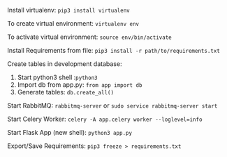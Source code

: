 Install virtualenv: `pip3 install virtualenv`

To create virtual environment: `virtualenv env`

To activate virtual environment: `source env/bin/activate`

Install Requirements from file: `pip3 install -r path/to/requirements.txt`

Create tables in development database:

1. Start python3 shell :`python3`
2. Import db from app.py: `from app import db`
3. Generate tables: `db.create_all()`

Start RabbitMQ: `rabbitmq-server` or `sudo service rabbitmq-server start`

Start Celery Worker: `celery -A app.celery worker --loglevel=info`

Start Flask App (new shell): `python3 app.py`

Export/Save Requirements: `pip3 freeze > requirements.txt`
